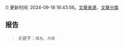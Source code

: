 :alarm_clock: 更新时间: 2024-09-18 16:43:56。[文章来源](/README.md)、[文章分类](/TAGS.md)

## 报告


> 关键字：`报告`、`月报`



